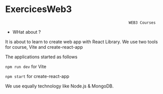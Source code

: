 # ExercicesWeb3

                                                           WEB3 Courses

 * WHat about ? 

It is about to learn to create web app with React Library.  We use two tools for course, Vite and create-react-app

The applications started as follows 

```npm run dev```  for Vite 
 
```npm start```   for create-react-app

We use equally technology like   Node.js & MongoDB.
